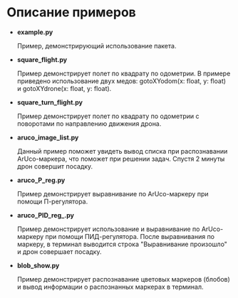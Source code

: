 # Описание примеров

- **example.py**

  Пример, демонстрирующий использование пакета.

- **square_flight.py**

  Пример демонстрирует полет по квадрату по одометрии. В примере приведено использование двух медов: gotoXYodom(x: float, y: float) и gotoXYdrone(x: float, y: float).

- **square_turn_flight.py**
  
  Пример демонстрирует полет по квадрату по одометрии с поворотами по направлению движения дрона.

- **aruco_image_list.py**
  
  Данный пример поможет увидеть вывод списка при распознавании ArUco-маркера, что поможет при решении задач. Спустя 2 минуты дрон совершит посадку.

- **aruco_P_reg.py**
  
  Пример демонстрирует выравнивание по ArUco-маркеру при помощи П-регулятора.

- **aruco_PID_reg_.py**
  
  Пример демонстрирует использование и выравнивание по ArUco-маркеру при помощи ПИД-регулятора. После выравнивания по маркеру, в терминал выводится строка "Выравнивание произошло" и дрон совершает посадку.

- **blob_show.py**

  Пример демонстрирует распознавание цветовых маркеров (блобов) и вывод информации о распознанных маркерах в терминал.


